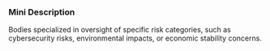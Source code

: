 ### Mini Description

Bodies specialized in oversight of specific risk categories, such as cybersecurity risks, environmental impacts, or economic stability concerns.
